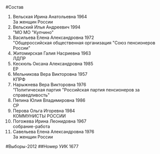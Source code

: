 #Состав
1. Вельская Ирина Анатольевна 1964   
    За женщин России
2. Вельский Илья Андреевич 1994   
    "МО МО "Купчино"
3. Васильева Елена Александровна 1972   
    "Общероссийская общественная организация "Союз пенсионеров России"
4. Житомирская Галия Насриевна 1963   
    ЛДПР
5. Кескюль Оксана Александровна 1985   
    ЕР
6. Мельникова Вера Викторовна 1957   
    КПРФ
7. Нарыжнева Вера Викторовна 1976   
    "Политическая партия "Российская партия пенсионеров за справедливость"
8. Пепина Юлия Владимировна 1986   
    СР
9. Перова Ольга Игоревна 1984   
    КОММУНИСТЫ РОССИИ
10. Погожева Ирина Леонидовна 1967   
    собрание-работа
11. Савельева Елена Александровна 1976   
    За женщин России

#Выборы-2012
##Номер УИК
1677